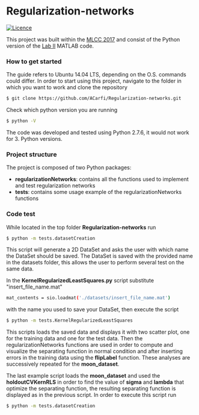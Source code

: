 # Regularization-networks
[![Licence](https://img.shields.io/badge/license-MIT-blue.svg)](https://github.com/ACarfi/Regularization-networks/blob/master/LICENSE)

This project was built within the [MLCC 2017] and consist of the Python version of the [Lab II] MATLAB code.

### How to get started

The guide refers to Ubuntu 14.04 LTS, depending on the O.S. commands could differ.
In order to start using this project, navigate to the folder in which you want to work and clone the repository
```sh
$ git clone https://github.com/ACarfi/Regularization-networks.git
```
Check which python version you are running
```sh
$ python -V
```
The code was developed and tested using Python 2.7.6, it would not work for 3. Python versions.

### Project structure
The project is composed of two Python packages:
  - **regularizationNetworks**: contains all the functions used to implement and test regularization networks
  - **tests**: contains some usage example of the regularizationNetworks functions

### Code test
While located in the top folder **Regularization-networks** run
```sh
$ python -m tests.datasetCreation
```
This script will generate a 2D DataSet and asks the user with which name the DataSet should be saved. The DataSet is
saved with the provided name in the datasets folder, this allows the user to perform several test on the same data.

In the **KernelRegularizedLeastSquares.py** script substitute "insert_file_name.mat"
```sh
mat_contents = sio.loadmat('./datasets/insert_file_name.mat')
```
with the name you used to save your DataSet, then execute the script
```sh
$ python -m tests.KernelRegularizedLeastSquares
```
This scripts loads the saved data and displays it with two scatter plot, one for the training data and one for the test data.
Then the regularizationNetworks functions are used in order to compute and visualize the separating function in normal condition
and after inserting errors in the training data using the **flipLabel** function. These analyses are successively repeated for 
the **moon_dataset**.

The last example script loads the **moon_dataset** and used the **holdoutCVKernRLS** in order to find the value of **sigma** and
**lambda** that optimize the separating function, the resulting separating function is displayed as in the previous
script. In order to execute this script run 
```sh
$ python -m tests.datasetCreation
```

  [mlcc 2017]: <http://lcsl.mit.edu/courses/mlcc/mlcc2017/>
  [Lab II]: <http://lcsl.mit.edu/courses/master/MLCC/labs/lab2/index.html>
